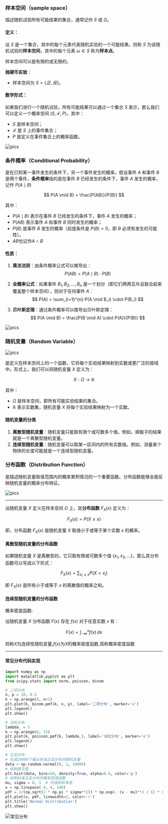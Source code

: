 ### **样本空间**（sample space）
描述随机试验所有可能结果的集合，通常记作 $S$ 或 $\Omega$。

#### 定义：
设 $S$ 是一个集合，其中的每个元素代表随机实验的一个可能结果。则称 $S$ 为该随机试验的**样本空间**，其中的每个元素 $\omega \in S$ 称为**样本点**。

样本空间可以是有限的或无限的。

**抛硬币实验**：
- 样本空间为 $S = \{正, 反\}$。

#### 数学形式：
如果我们进行一个随机试验，所有可能结果可以通过一个集合 $S$ 表示，那么我们可以定义一个概率空间 $(S, \mathcal{F}, P)$，其中：
- $S$ 是样本空间；
- $\mathcal{F}$ 是 $S$ 上的事件集合；
- $P$ 是定义在事件集合上的概率函数。

![pics](./pics/概率分布_1.png)

### **条件概率**（Conditional Probability）
是在已知某一事件发生的条件下，另一个事件发生的概率。假设事件 $A$ 和事件 $B$ 是两个事件，**条件概率**指的是在事件 $B$ 已经发生的条件下，事件 $A$ 发生的概率，记作 $P(A \mid B)$

$$
P(A \mid B) = \frac{P(AB)}{P(B)}
$$

其中：
- $P(A \mid B)$ 表示在事件 $B$ 已经发生的条件下，事件 $A$ 发生的概率；
- $P(AB)$ 表示事件 $A$ 和事件 $B$ 同时发生的概率；
- $P(B)$ 是事件 $B$ 发生的概率（前提条件是 $P(B) > 0$，即 $B$ 必须有发生的可能性）。
- $AB$也记作$A \cap B$

#### 性质：
1. **乘法法则**：由条件概率公式可以推导出：
   $$ P(AB) = P(A \mid B) \cdot P(B) $$

2. **全概率公式**：如果事件 $B_1, B_2, \dots, B_n$ 是一个划分（即它们两两互斥且联合起来覆盖整个样本空间），则对于任何事件 $A$：
   $$ P(A) = \sum_{i=1}^{n} P(A \mid B_i) \cdot P(B_i) $$

3. **贝叶斯定理**：通过条件概率可以推导出贝叶斯定理：
   $$ P(A \mid B) = \frac{P(B \mid A) \cdot P(A)}{P(B)} $$

![pics](./pics/概率分布_2.png)

### **随机变量**（Random Variable）

![pics](./pics/概率分布_3.png)

是定义在样本空间上的一个函数，它将每个实验结果映射到实数或更广泛的值域中。形式上，我们可以将随机变量 $X$ 定义为：

$$
X: \Omega \to \mathbb{R}
$$

其中：
- $\Omega$ 是样本空间，即所有可能实验结果的集合。
- $\mathbb{R}$ 表示实数集，随机变量 $X$ 将每个实验结果映射为一个实数。

#### 随机变量的分类
1. **离散型随机变量**：随机变量只能取有限个或可数多个值。例如，掷骰子的结果就是一个离散型随机变量。
2. **连续型随机变量**：随机变量可以取某一区间内的所有实数值。例如，测量某个物体的长度可能就是一个连续型随机变量。


### **分布函数**（Distribution Function）
是描述随机变量取值范围内的概率累积情况的一个重要函数。分布函数能够全面反映随机变量的概率分布特征。

![pics](./pics/概率分布_4.png)

---

设随机变量 $X$ 定义在样本空间 $\Omega$ 上，其**分布函数** $F_X(x)$ 定义为：

$$
F_X(x) = P(X \leq x)
$$

即，分布函数 $F_X(x)$ 是随机变量 $X$ 取值小于或等于某个实数 $x$ 的概率。


#### 离散型随机变量的分布函数

如果随机变量 $X$ 是离散型的，它只取有限或可数多个值 $\{x_1, x_2, \dots\}$，那么其分布函数可以写成以下形式：

$$
F_X(x) = \sum_{x_i \leq x} P(X = x_i)
$$

即 $F_X(x)$ 是所有小于或等于 $x$ 的离散值的概率之和。

#### 连续型随机变量的分布函数

概率密度函数:

设随机变量 $X$ 分布函数 $F(x)$ 存在 $f(x)$ 对于任意实数 $x$ 有：


   $$
  F(x) = \int_{-\infty}^{x} f(x) \, dx 
   $$

则称$X$为连续性随机变量,$f(x)$为$X$的概率密度函数,简称概率密度函数

---

#### 常见分布代码实现

```python
import numpy as np
import matplotlib.pyplot as plt
from scipy.stats import norm, poisson, binom

# 二项分布
n, p = 10, 0.5
k = np.arange(0, n+1)
plt.plot(k, binom.pmf(k, n, p), label='二项分布', marker='o')
plt.legend()
plt.show()

# 泊松分布
lambda_ = 5
k = np.arange(0, 15)
plt.plot(k, poisson.pmf(k, lambda_), label='泊松分布', marker='o')
plt.legend()
plt.show()

# 正态分布
# 生成10000个服从标准正态分布的随机变量
data = np.random.normal(0, 1, 10000)
# 绘制直方图
plt.hist(data, bins=50, density=True, alpha=0.6, color='g')
# 绘制标准正态分布的概率密度函数
mu, sigma = 0, 1  # 均值和标准差
x = np.linspace(-4, 4, 100)
pdf = 1/(np.sqrt(2 * np.pi * sigma**2)) * np.exp(- (x - mu)**2 / (2 * sigma**2))
plt.plot(x, pdf, linewidth=2, color='r')
plt.title('Normal Distribution')
plt.show()
```

![常见分布](../../z_using_files/math/img.png)
